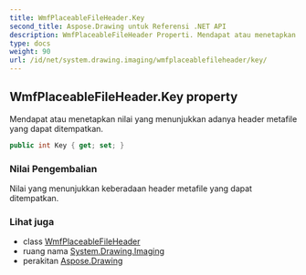 ```yaml
---
title: WmfPlaceableFileHeader.Key
second_title: Aspose.Drawing untuk Referensi .NET API
description: WmfPlaceableFileHeader Properti. Mendapat atau menetapkan nilai yang menunjukkan adanya header metafile yang dapat ditempatkan.
type: docs
weight: 90
url: /id/net/system.drawing.imaging/wmfplaceablefileheader/key/
---
```

## WmfPlaceableFileHeader.Key property

Mendapat atau menetapkan nilai yang menunjukkan adanya header metafile yang dapat ditempatkan.

```csharp
public int Key { get; set; }
```

### Nilai Pengembalian

Nilai yang menunjukkan keberadaan header metafile yang dapat ditempatkan.

### Lihat juga

* class [WmfPlaceableFileHeader](../)
* ruang nama [System.Drawing.Imaging](../../wmfplaceablefileheader/)
* perakitan [Aspose.Drawing](../../../)


